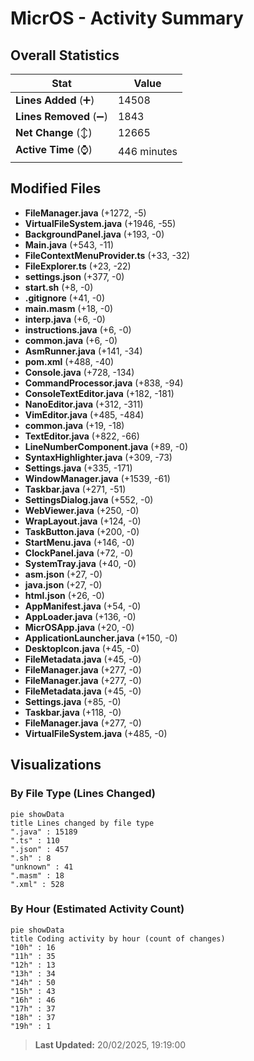 # MicrOS - Activity Summary 

## Overall Statistics

| Stat                   | Value                                                             |
| ---------------------- | ----------------------------------------------------------------- |
| **Lines Added** (➕)   | 14508                                          |
| **Lines Removed** (➖) | 1843                                        |
| **Net Change** (↕)    | 12665                |
| **Active Time** (⌚)   | 446 minutes |


## Modified Files
- **FileManager.java** (+1272, -5)
- **VirtualFileSystem.java** (+1946, -55)
- **BackgroundPanel.java** (+193, -0)
- **Main.java** (+543, -11)
- **FileContextMenuProvider.ts** (+33, -32)
- **FileExplorer.ts** (+23, -22)
- **settings.json** (+377, -0)
- **start.sh** (+8, -0)
- **.gitignore** (+41, -0)
- **main.masm** (+18, -0)
- **interp.java** (+6, -0)
- **instructions.java** (+6, -0)
- **common.java** (+6, -0)
- **AsmRunner.java** (+141, -34)
- **pom.xml** (+488, -40)
- **Console.java** (+728, -134)
- **CommandProcessor.java** (+838, -94)
- **ConsoleTextEditor.java** (+182, -181)
- **NanoEditor.java** (+312, -311)
- **VimEditor.java** (+485, -484)
- **common.java** (+19, -18)
- **TextEditor.java** (+822, -66)
- **LineNumberComponent.java** (+89, -0)
- **SyntaxHighlighter.java** (+309, -73)
- **Settings.java** (+335, -171)
- **WindowManager.java** (+1539, -61)
- **Taskbar.java** (+271, -51)
- **SettingsDialog.java** (+552, -0)
- **WebViewer.java** (+250, -0)
- **WrapLayout.java** (+124, -0)
- **TaskButton.java** (+200, -0)
- **StartMenu.java** (+146, -0)
- **ClockPanel.java** (+72, -0)
- **SystemTray.java** (+40, -0)
- **asm.json** (+27, -0)
- **java.json** (+27, -0)
- **html.json** (+26, -0)
- **AppManifest.java** (+54, -0)
- **AppLoader.java** (+136, -0)
- **MicrOSApp.java** (+20, -0)
- **ApplicationLauncher.java** (+150, -0)
- **DesktopIcon.java** (+45, -0)
- **FileMetadata.java** (+45, -0)
- **FileManager.java** (+277, -0)
- **FileManager.java** (+277, -0)
- **FileMetadata.java** (+45, -0)
- **Settings.java** (+85, -0)
- **Taskbar.java** (+118, -0)
- **FileManager.java** (+277, -0)
- **VirtualFileSystem.java** (+485, -0)

## Visualizations

### By File Type (Lines Changed)

```mermaid
pie showData
title Lines changed by file type
".java" : 15189
".ts" : 110
".json" : 457
".sh" : 8
"unknown" : 41
".masm" : 18
".xml" : 528
```

### By Hour (Estimated Activity Count)

```mermaid
pie showData
title Coding activity by hour (count of changes)
"10h" : 16
"11h" : 35
"12h" : 13
"13h" : 34
"14h" : 50
"15h" : 43
"16h" : 46
"17h" : 37
"18h" : 37
"19h" : 1
```


> **Last Updated:** 20/02/2025, 19:19:00